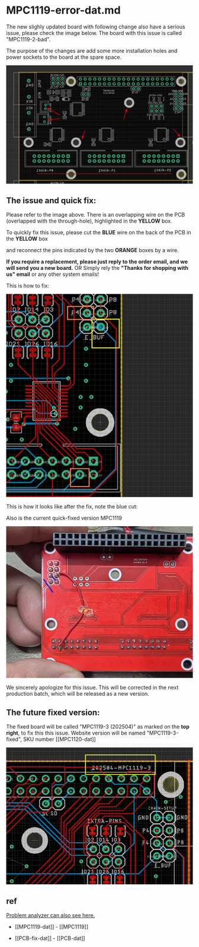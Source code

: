 
# MPC1119-error-dat.md


The new slighly updated board with following change also have a serious issue, please check the image below. The board with this issue is called "MPC1119-2-bad".

The purpose of the changes are add some more installation holes and power sockets to the board at the spare space.

![](2025-04-28-12-29-05.png)

## The issue and quick fix: 

Please refer to the image above. There is an overlapping wire on the PCB (overlapped with the through-hole), highlighted in the **YELLOW** box.

To quickly fix this issue, please cut the **BLUE** wire on the back of the PCB in the **YELLOW** box 

and reconnect the pins indicated by the two **ORANGE** boxes by a wire.

**If you require a replacement, please just reply to the order email, and we will send you a new board.** OR Simply rely the **"Thanks for shopping with us" email** or any other system emails!

This is how to fix:

![](2025-04-28-12-13-11.png)

This is how it looks like after the fix, note the blue cut:

Also is the current quick-fixed version MPC1119

![](2025-04-29-19-09-41.png)

We sincerely apologize for this issue. This will be corrected in the next production batch, which will be released as a new version.

## The future fixed version:

The fixed board will be called "MPC1119-3 (202504)" as marked on the **top right**, to fix this this issue. Website version will be named "MPC1119-3-fixed", SKU number [[MPC1120-dat]]

![](2025-04-28-12-38-49.png)


## ref 

[Problem analyzer can also see here.](https://rpi-rgb-led-matrix.discourse.group/t/new-electrodragon-board-version-with-e-line-problem/1062)

- [[MPC1119-dat]] - [[MPC1119]]

- [[PCB-fix-dat]] - [[PCB-dat]]